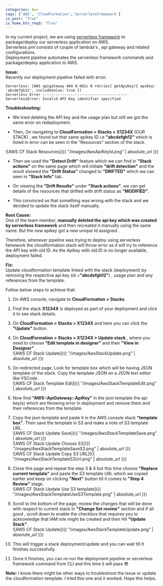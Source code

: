 ```yaml
---
categories: Aws
tags: ['AWS', 'CloudFormation','ServerlessFramework']
is_post: "True"
is_home_btn_reqd: "True"
---
```

In my current project, we are using [serverless framework](https://serverless.com/) to package/deploy our serverless application on AWS.  
Serverless.yml consists of couple of lambda's , api gateway and related configurations.  
Deployment pipeline automates the serverless framework commands and package/deploy application to AWS.

**Issue:**  
Recently our deployment pipeline failed with error:
```
Serverless: [AWS apigateway 404 0.982s 0 retries] getApiKey({ apiKey: 'abcdefgh12', includeValue: true })
Serverless Error ---------------------------------------
ServerlessError: Invalid API Key identifier specified
```
**Troubleshooting:**

* We tried deleting the API key and the usage plan but still we got the same error on redeployment.

* Then, On navigating to  **CloudFormation > Stacks > X1234X** (OUR STACK) , we found out that same apikey ID i.e **"abcdefgh12"** which is listed in error can be seen in the "Resources" section of the stack.  

![AWS CF Stack Resources]({{ "/images/AwsApiKeyId.png" | absolute_url }})  

* Then we used the **"Detect Drift"** feature which we can find in **"Stack actions"** on the same page which will initiate **"drift detection"** and the result showed the **"Drift Status"** changed to **"DRIFTED"** which we can seen in **"Stack Info"** tab. 
 
* On viewing the **"Drift Results"** under **"Stack actions"**, we can get details of the resources that drifted with drift status as **"MODIFIED"**.  

* This convinced us that something was wrong with the stack and we decided to update the stack itself manually.

**Root Cause:**  
One of the team member, **manually deleted the api key which was created by serverless framework** and then recreated it manually using the same name. But the new apikey got a new unique Id assigned .

Therefore, whenever pipeline was trying to deploy using serverless famework the cloudformation stack will throw error as it will try to reference the API key with old ID. As the Apikey with old ID is no longer available, deployment failed.

**Fix:**  
Update cloudformation template linked with the stack (deployment) by removing the respective api key (id =**"abcdefgh12"**) , usage plan and any references from the template.

Follow below steps to achieve that:
1. On AWS console, navigate to **CloudFormation > Stacks**.  

2. Find the stack **X1234X** is deployed as part of your deployment and click it to see stack details.  

3. On **CloudFormation > Stacks > X1234X** and here you can click the **"Update"** button.  

4. On **CloudFormation > Stacks > X1234X > Update stack** , where you need to choose **"Edit template in designer"** and then **"View in Designer"**  
![AWS CF Stack Update]({{ "/images/AwsStackUpdate.png" | absolute_url }})  

5. On redirected page, Look for template box which will be having JSON template of the stack. Copy the template JSON on a JSON text editor like VSCode.  
![AWS CF Stack Template Edit]({{ "/images/AwsStackTemplateEdit.png" | absolute_url }})  

6. Now find **"AWS::ApiGateway::ApiKey"** in the json template the api key(s) which are throwing error in deployment and remove them and their references from the template.  

7. Copy the json template and paste it in the AWS console stack **"template box"**. Then save the template in S3 and make a note of S3 template URL.  
![AWS CF Stack Update Save]({{ "/images/AwsStackTemplateSave.png" | absolute_url }})  
![AWS CF Stack Update Choose S3]({{ "/images/AwsStackTemplateSaveS3.png" | absolute_url }})  
![AWS CF Stack Update Copy S3 URL]({{ "/images/AwsStackTemplateS3Url.png" | absolute_url }})  

8. Close this page and repeat the step 3 & 4 but this time choose **"Replace current template"** and paste the S3 template URL which we copied earlier and keep on clicking **"Next"** button till it comes to **"Step 4 Review"** stage.  
![AWS CF Stack Update Use S3 template]({{ "/images/AwsStackTemplateUseS3Template.png" | absolute_url }})  

9. Scroll to the bottom of the page, review the changes that will be done with respect to current stack in **"Change Set review"** section and if all good , scroll down to enable the checkbox that requires you to acknowledge that IAM role might be created and then Hit **"Update Stack"**.  
![AWS CF Stack Update]({{ "/images/AwsStackTemplateUpdate.png" | absolute_url }})  

10. This will trigger a stack deployment/update and you can wait till it finishes successfully.  
11. Once it finishes, you can re-run the deployment pipeline or serverless framework command from CLI and this time it will pass :sunglasses:  


**Note:** 
I know there might be other ways to troubleshoot the issue or update the cloudformation template. I tried this one and it worked. Hope this helps.
